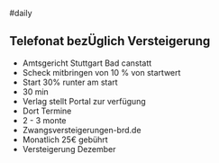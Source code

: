 #daily 

## Telefonat bezÜglich Versteigerung

- Amtsgericht Stuttgart Bad canstatt
- Scheck mitbringen von 10 % von startwert
- Start 30% runter am start
- 30 min
- Verlag stellt Portal zur verfügung
- Dort Termine 
- 2 - 3 monte 
- Zwangsversteigerungen-brd.de
- Monatlich 25€ gebührt
- Versteigerung Dezember
